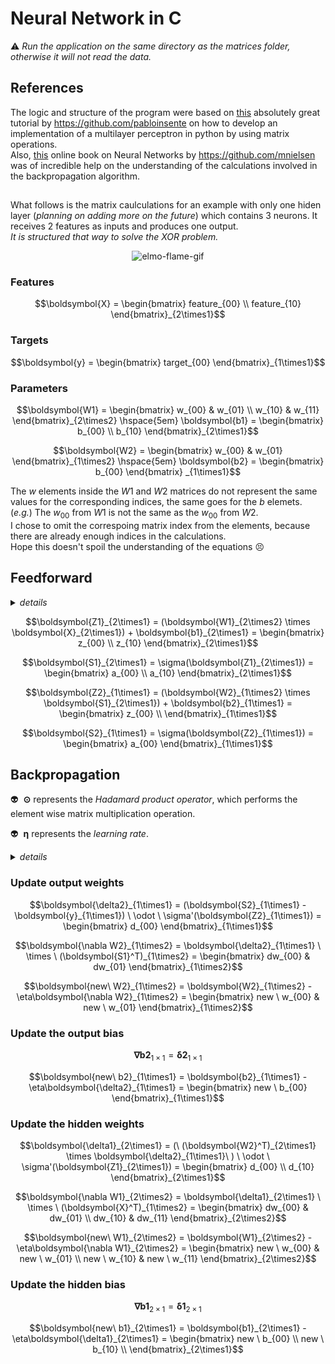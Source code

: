 # Neural Network in C

:warning: _Run the application on the same directory as the matrices folder, otherwise it will not read the data._

## References

The logic and structure of the program were based on [this](https://pabloinsente.github.io/the-multilayer-perceptron) absolutely great tutorial by https://github.com/pabloinsente on how to develop an implementation of a multilayer perceptron in python by using matrix operations.\
Also, [this](http://neuralnetworksanddeeplearning.com/index.html) online book on Neural Networks by https://github.com/mnielsen was of incredible help on the understanding of the calculations involved in the backpropagation algorithm.

##

What follows is the matrix caulculations for an example with only one hiden layer (_planning on adding more on the future_) which contains 3 neurons. It receives 2 features as inputs and produces one output.\
_It is structured that way to solve the XOR problem._

<p align="center">
  <img src="https://c.tenor.com/Jl-mymXzhywAAAAC/elmo-fire.gif" alt="elmo-flame-gif" />
</p>

### Features

<div>

$$\boldsymbol{X} =
\begin{bmatrix}
   feature_{00} \\
   feature_{10}
\end{bmatrix}_{2\times1}$$

</div>

### Targets

<div>

$$\boldsymbol{y} =
\begin{bmatrix}
   target_{00}
\end{bmatrix}_{1\times1}$$

</div>

### Parameters

<div>

$$\boldsymbol{W1} =
\begin{bmatrix}
   w_{00} & w_{01} \\
   w_{10} & w_{11}
\end{bmatrix}_{2\times2} 
\hspace{5em} 
\boldsymbol{b1} =
\begin{bmatrix}
   b_{00} \\
   b_{10}
\end{bmatrix}_{2\times1}$$

</div>

<div>

$$\boldsymbol{W2} =
\begin{bmatrix}
   w_{00} & w_{01}
\end{bmatrix}_{1\times2} 
\hspace{5em} 
\boldsymbol{b2} =
\begin{bmatrix}
   b_{00}
\end{bmatrix} _{1\times1}$$

</div>

The $w$ elements inside the $W1$ and $W2$ matrices do not represent the same values for the corresponding indices, the same goes for the $b$ elemets.\
(_e.g._) The $w_{00}$ from $W1$ is not the same as the $w_{00}$ from $W2$.\
I chose to omit the correspoing matrix index from the elements, because there are already enough indices in the calculations.\
Hope this doesn't spoil the understanding of the equations :persevere:

## Feedforward

<details>
<summary style="font-style: italic;">details</summary>

#### Linear function
Each element of the $\boldsymbol{Z}$ matrices result from a linear combination between a input ($feature$) reaching the neuron and its respective weight ($w$), plus its bias term ($b$).

<div>

$$z_{(x, w, b)} = (w \cdot x) + b$$

</div>

#### Sigmoid function
Acting as the neurons activation function, is the sigmoid. 

<div>

$$\sigma_{(z)} = \frac{1}{(1 + e^{-z})}$$

</div>

By applying it to every element of $\boldsymbol{Z}$, we get the resulting matrix $\boldsymbol{S}$.

---
</details>

<div>

$$\boldsymbol{Z1}_{2\times1} = (\boldsymbol{W1}_{2\times2} \times \boldsymbol{X}_{2\times1}) + \boldsymbol{b1}_{2\times1} =
\begin{bmatrix}
   z_{00} \\
   z_{10}
\end{bmatrix}_{2\times1}$$

</div>

<div>

$$\boldsymbol{S1}_{2\times1} = \sigma(\boldsymbol{Z1}_{2\times1}) =
\begin{bmatrix}
   a_{00} \\
   a_{10}
\end{bmatrix}_{2\times1}$$

</div>

<div>

$$\boldsymbol{Z2}_{1\times1} = (\boldsymbol{W2}_{1\times2} \times \boldsymbol{S1}_{2\times1}) + \boldsymbol{b2}_{1\times1} =
\begin{bmatrix}
   z_{00} \\
\end{bmatrix}_{1\times1}$$

</div>

<div>

$$\boldsymbol{S2}_{1\times1} = \sigma(\boldsymbol{Z2}_{1\times1}) =
\begin{bmatrix}
   a_{00}
\end{bmatrix}_{1\times1}$$

</div>

## Backpropagation

:alien: $\ \boldsymbol{\odot}$ represents the _Hadamard product operator_, which performs the element wise matrix multiplication operation.

:alien: $\ \boldsymbol{\eta}$ represents the _learning rate_.


<details>
<summary style="font-style: italic;">details</summary>

#### Sigmoid function
We'll need to apply the derivative of the sigmoid function on the $\boldsymbol{Z}$ matrices, so let's see how that is calculated element wise. 

<div>

$$\textcolor{green}{{\sigma_{(z)}} = \frac{1}{(1 + e^{-z})}}$$

</div>

<div>

$$\boxed{\sigma'_{(z)}} = \frac{\delta\sigma_{(z)}}{\delta z} = \frac{\delta}{\delta z}(1 + e^{-z})^{-1} = (-1)\cdot(1 + e^{-z})^{-2}\cdot\frac{\delta}{\delta z}(1 + e^{-z}) =$$

</div>

<div>

$$= (-1)\cdot(1 + e^{-z})^{-2}\cdot \Big[\cancel{\frac{\delta}{\delta z}(1)} + \frac{\delta}{\delta z}(e^{-z}) \Big] =$$

</div>

<div>

$$= (-1)\cdot(1 + e^{-z})^{-2}\cdot \Big[ e^{-z} \cdot \frac{\delta}{\delta z}(-z) \Big] = \cancel{(-1)}\cdot(1 + e^{-z})^{-2}\cdot \Big[ e^{-z} \cdot \cancel{(-1)} \Big] =$$

</div>

<div>

$$= \textcolor{green}{\frac{1}{(1 + e^{-z})}} \cdot \frac{e^{-z}}{(1 + e^{-z})} = \sigma_{(z)} \cdot \Big[ \frac{\textcolor{orange}{+1} +  e^{-z} \textcolor{orange}{-1}}{(1 + e^{-z})} \Big] = \sigma_{(z)} \cdot \Big[ \frac{1 + e^{-z}}{(1 + e^{-z})} - \textcolor{green}{\frac{1}{(1 + e^{-z})}} \Big] =$$

</div>

<div>

$$= \boxed{\sigma_{(z)} \cdot (1 - \sigma_{(z)})}$$

</div>

Therefore, all the derivatives of the sigmoids can be computed using the values from the sigmoids themselves, without the need to look back on the values of z.

<div>

$$\sigma'(\boldsymbol{Z}) = \boldsymbol{S} \  \odot \ (\boldsymbol{ones} - \boldsymbol{S})$$

</div>

Where $\boldsymbol{ones}$ is a matrix, with same dimension as $\boldsymbol{S}$, but filled with ones.

---
</details>

### Update output weights

<div>

$$\boldsymbol{\delta2}_{1\times1} = (\boldsymbol{S2}_{1\times1} - \boldsymbol{y}_{1\times1}) \ \odot \  \sigma'(\boldsymbol{Z2}_{1\times1}) =
\begin{bmatrix}
   d_{00}
\end{bmatrix}_{1\times1}$$

</div>

<div>

$$\boldsymbol{\nabla W2}_{1\times2} = \boldsymbol{\delta2}_{1\times1} \ \times \ (\boldsymbol{S1}^T)_{1\times2}  =
\begin{bmatrix}
   dw_{00} & dw_{01}
\end{bmatrix}_{1\times2}$$

</div>

<div>

$$\boldsymbol{new\  W2}_{1\times2} = \boldsymbol{W2}_{1\times2} - \eta\boldsymbol{\nabla W2}_{1\times2} = 
\begin{bmatrix}
   new \ w_{00} & new \ w_{01}
\end{bmatrix}_{1\times2}$$

</div>

### Update the output bias

<div>

$$\boldsymbol{\nabla b2}_{1\times1} = \boldsymbol{\delta2}_{1\times1}$$

</div>

<div>

$$\boldsymbol{new\  b2}_{1\times1} = \boldsymbol{b2}_{1\times1} - \eta\boldsymbol{\delta2}_{1\times1} = 
\begin{bmatrix}
   new \ b_{00}
\end{bmatrix}_{1\times1}$$

</div>

### Update the hidden weights

<div>

$$\boldsymbol{\delta1}_{2\times1} = (\ (\boldsymbol{W2}^T)_{2\times1} \times \boldsymbol{\delta2}_{1\times1}\ ) \ \odot \  \sigma'(\boldsymbol{Z1}_{2\times1}) =
\begin{bmatrix}
   d_{00} \\
   d_{10}
\end{bmatrix}_{2\times1}$$

</div>

<div>

$$\boldsymbol{\nabla W1}_{2\times2} = \boldsymbol{\delta1}_{2\times1} \ \times \ (\boldsymbol{X}^T)_{1\times2}  =
\begin{bmatrix}
   dw_{00} & dw_{01} \\
   dw_{10} & dw_{11}
\end{bmatrix}_{2\times2}$$

</div>

<div>

$$\boldsymbol{new\  W1}_{2\times2} = \boldsymbol{W1}_{2\times2} - \eta\boldsymbol{\nabla W1}_{2\times2} = 
\begin{bmatrix}
   new \ w_{00} & new \ w_{01} \\
   new \ w_{10} & new \ w_{11}
\end{bmatrix}_{2\times2}$$

</div>

### Update the hidden bias

<div>

$$\boldsymbol{\nabla b1}_{2\times1} = \boldsymbol{\delta1}_{2\times1}$$

</div>

<div>

$$\boldsymbol{new\  b1}_{2\times1} = \boldsymbol{b1}_{2\times1} - \eta\boldsymbol{\delta1}_{2\times1} = 
\begin{bmatrix}
   new \ b_{00} \\
   new \ b_{10} \\
\end{bmatrix}_{2\times1}$$

</div>

